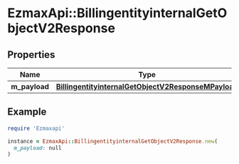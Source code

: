 # EzmaxApi::BillingentityinternalGetObjectV2Response

## Properties

| Name | Type | Description | Notes |
| ---- | ---- | ----------- | ----- |
| **m_payload** | [**BillingentityinternalGetObjectV2ResponseMPayload**](BillingentityinternalGetObjectV2ResponseMPayload.md) |  |  |

## Example

```ruby
require 'Ezmaxapi'

instance = EzmaxApi::BillingentityinternalGetObjectV2Response.new(
  m_payload: null
)
```

